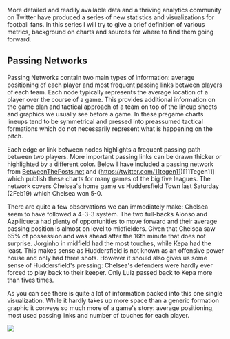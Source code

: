 More detailed and readily available data and a thriving analytics community on Twitter have produced a series of new statistics and visualizations for football fans. In this series I will try to give a brief definition of various metrics, background on charts and sources for where to find them going forward.

Passing Networks
----------------

Passing Networks contain two main types of information: average positioning of each player and most frequent passing links between players of each team. Each node typically represents the average location of a player over the course of a game. This provides additional information on the game plan and tactical approach of a team on top of the lineup sheets and graphics we usually see before a game. In these pregame charts lineups tend to be symmetrical and pressed into preassumed tactical formations which do not necessarily represent what is happening on the pitch.

Each edge or link between nodes highlights a frequent passing path between two players. More important passing links can be drawn thicker or highlighted by a different color. Below I have included a passing network from [BetweenThePosts.net](https://betweentheposts.net/) and (<https://twitter.com/11tegen11>)\[11Tegen11\] which publish these charts for many games of the big five leagues. The network covers Chelsea's home game vs Huddersfield Town last Saturday (2Feb19) which Chelsea won 5-0.

There are quite a few observations we can immediately make: Chelsea seem to have followed a 4-3-3 system. The two full-backs Alonso and Azpilicueta had plenty of opportunities to move forward and their average passing position is almost on level to midfielders. Given that Chelsea saw 65% of possession and was ahead after the 16th minute that does not surprise. Jorginho in midfield had the most touches, while Kepa had the least. This makes sense as Huddersfield is not known as an offensive power house and only had three shots. However it should also gives us some sense of Huddersfield's pressing: Chelsea's defenders were hardly ever forced to play back to their keeper. Only Luiz passed back to Kepa more than fives times.

As you can see there is quite a lot of information packed into this one single visualization. While it hardly takes up more space than a generic formation graphic it conveys so much more of a game's story: average positioning, most used passing links and number of touches for each player.

![](passing_network.png)
